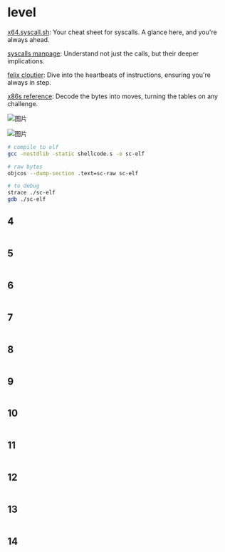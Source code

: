 # level
[x64.syscall.sh](https://x64.syscall.sh/): Your cheat sheet for syscalls. A glance here, and you're always ahead.

[syscalls manpage](https://man7.org/linux/man-pages/man2/syscalls.2.html): Understand not just the calls, but their deeper implications.

[felix cloutier](https://www.felixcloutier.com/x86/): Dive into the heartbeats of instructions, ensuring you're always in step.

[x86s reference](http://ref.x86s.net/coder64.html): Decode the bytes into moves, turning the tables on any challenge.

![图片](https://github.com/user-attachments/assets/38ff999a-07f2-4e20-be0b-c2b334a53c96)

![图片](https://github.com/user-attachments/assets/8fe712d1-8a9f-4666-a2d1-87269b321048)


```sh
# compile to elf
gcc -nostdlib -static shellcode.s -o sc-elf
```
```sh
# raw bytes
objcos --dump-section .text=sc-raw sc-elf
```
```sh
# to debug
strace ./sc-elf
gdb ./sc-elf
```

## 4
```s

```
## 5
```s

```
## 6
```s

```
## 7
```s

```
## 8
```s

```
## 9
```s

```
## 10
```s

```
## 11
```s

```
## 12
```s

```
## 13
```s

```
## 14
```s

```
